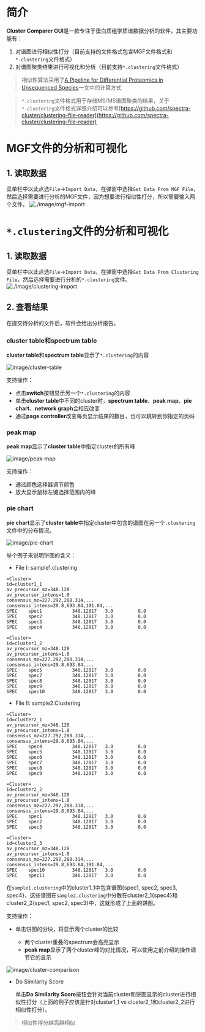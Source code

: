 # 简介
**Cluster Comparer GUI**是一款专注于蛋白质组学质谱数据分析的软件，其主要功能有：
1. 对谱图进行相似性打分（目前支持的文件格式包含MGF文件格式和`*.clustering`文件格式）
2. 对谱图聚类结果进行可视化和分析（目前支持`*.clustering`文件格式）

> 相似性算法采用了[A Pipeline for Differential Proteomics in Unsequenced Species](https://pubs.acs.org/doi/abs/10.1021/acs.jproteome.6b00140)一文中的计算方式

> `*.clustering`文件格式用于存储MS/MS谱图聚类的结果，关于`*.clustering`文件格式详细介绍可以参考[https://github.com/spectra-cluster/clustering-file-reader](https://github.com/spectra-cluster/clustering-file-reader)

# MGF文件的分析和可视化

## 1. 读取数据

菜单栏中以此点选`File`->`Import Data`，在弹窗中选择`Get Data From MGF File`，然后选择需要进行分析的MGF文件，因为想要进行相似性打分，所以需要输入两个文件。
![./image/mgf-import](image/mgf-import.png)

# `*.clustering`文件的分析和可视化

## 1. 读取数据

菜单栏中以此点选`File`->`Import Data`，在弹窗中选择`Get Data From Clustering File`，然后选择需要进行分析的`*.clustering`文件。
![./image/clustering-import](image/clustering-import.png)

## 2. 查看结果

在提交待分析的文件后，软件会给出分析报告。

### cluster table和spectrum table

**cluster table**和**spectrum table**显示了`*.clustering`的内容

![image/cluster-table](image\cluster-table.png)

支持操作：
- 点击**switch**按钮显示另一个`*.clustering`的内容
- 单击**cluster table**中不同的cluster时，**spectrum table**、**peak map**、**pie chart**、**network graph**会相应改变
- 通过**page controller**改变每页显示结果的数目，也可以跳转到你指定的页码

### peak map

**peak map**显示了**cluster table**中指定cluster的所有峰

![image/peak-map](image/peak-map.gif)

支持操作：
- 通过颜色选择器调节颜色
- 放大显示鼠标左键选择范围内的峰

### pie chart

**pie chart**显示了**cluster table**中指定cluster中包含的谱图在另一个`.clustering`文件中的分布情况。

![image/pie-chart](image/pie-chart.png)

举个例子来说明饼图的含义：

- File I: sample1.clustering

```
=Cluster=
id=cluster1_1
av_precursor_mz=348.128
av_precursor_intens=1.0
consensus_mz=227.292,288.314,...
consensus_intens=29.8,693.84,191.04,...
SPEC	spec1			348.12817	3.0			0.0
SPEC	spec2			348.12817	3.0			0.0
SPEC	spec3			348.12817	3.0			0.0
SPEC	spec4			348.12817	3.0			0.0

=Cluster=
id=cluster1_2
av_precursor_mz=348.128
av_precursor_intens=1.0
consensus_mz=227.292,288.314,...
consensus_intens=29.8,693.84,...
SPEC	spec5			348.12817	3.0			0.0
SPEC	spec7			348.12817	3.0			0.0
SPEC	spec8			348.12817	3.0			0.0
SPEC	spec9			348.12817	3.0			0.0
SPEC	spec10			348.12817	3.0			0.0
```

- File II: sample2.Clustering

```
=Cluster=
id=cluster2_1
av_precursor_mz=348.128
av_precursor_intens=1.0
consensus_mz=227.292,288.314,...
consensus_intens=29.8,693.84,...
SPEC	spec4			348.12817	3.0			0.0
SPEC	spec5			348.12817	3.0			0.0
SPEC	spec6			348.12817	3.0			0.0
SPEC	spec7			348.12817	3.0			0.0
SPEC	spec8			348.12817	3.0			0.0
SPEC	spec9			348.12817	3.0			0.0

=Cluster=
id=cluster2_2
av_precursor_mz=348.128
av_precursor_intens=1.0
consensus_mz=227.292,288.314,...
consensus_intens=29.8,693.84,...
SPEC	spec1			348.12817	3.0			0.0
SPEC	spec2			348.12817	3.0			0.0
SPEC	spec3			348.12817	3.0			0.0

=Cluster=
id=cluster2_3
av_precursor_mz=348.128
av_precursor_intens=1.0
consensus_mz=227.292,288.314,...
consensus_intens=29.8,693.84,191.04,...
SPEC	spec10			348.12817	3.0			0.0
SPEC	spec11			348.12817	3.0			0.0
```
在`sample1.clustering`中的cluster1_1中包含谱图{spec1, spec2, spec3, spec4}，这些谱图在`sample2.clustering`中分散在cluster2_1{spec4}和cluster2_2{spec1, spec2, spec3}中，这就形成了上面的饼图。

支持操作：
- 单击饼图的分块，将显示两个cluster的比较

  - 两个cluster重叠的spectrum会高亮显示
  - **peak map**显示了两个cluster峰的对比情况，可以使用之前介绍的操作调节它的显示

![image/cluster-comparison](image/cluster-comparison.png)

- Do Similarity Score

  单击**Do Similarity Score**按钮会针对当前cluster和饼图显示的cluster进行相似性打分（上面的例子应该是针对cluster1_1 vs cluster2_1和cluster2_2进行相似性打分）。
  
> 相似性得分越高越相似
